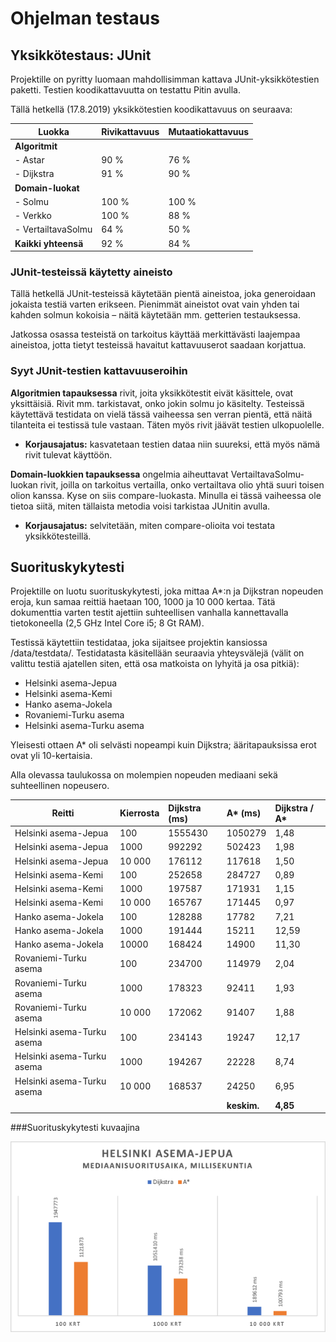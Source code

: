 # Ohjelman testaus

## Yksikkötestaus: JUnit

Projektille on pyritty luomaan mahdollisimman kattava JUnit-yksikkötestien paketti. Testien koodikattavuutta on testattu Pitin avulla.

Tällä hetkellä (17.8.2019) yksikkötestien koodikattavuus on seuraava:
	
| Luokka             | Rivikattavuus  | Mutaatiokattavuus |
| -------------------|:---------------|:------------------|
| **Algoritmit**     |                |                   |
| - Astar            | 90 %           | 76 %              |
| - Dijkstra         | 91 %           | 90 %              |
| **Domain-luokat**  |                |                   |
| - Solmu            | 100 %          | 100 %             |
| - Verkko           | 100 %          | 88 %              |
| - VertailtavaSolmu | 64 %           | 50 %              |
| **Kaikki yhteensä**| 92 %           | 84 %              | 

### JUnit-testeissä käytetty aineisto

Tällä hetkellä JUnit-testeissä käytetään pientä aineistoa, joka generoidaan jokaista testiä varten erikseen. Pienimmät aineistot ovat vain yhden tai kahden solmun kokoisia – näitä käytetään mm. getterien testauksessa.

Jatkossa osassa testeistä on tarkoitus käyttää merkittävästi laajempaa aineistoa, jotta tietyt testeissä havaitut kattavuuserot saadaan korjattua.

### Syyt JUnit-testien kattavuuseroihin

**Algoritmien tapauksessa** rivit, joita yksikkötestit eivät käsittele, ovat yksittäisiä. Rivit mm. tarkistavat, onko jokin solmu jo käsitelty. Testeissä käytettävä testidata on vielä tässä vaiheessa sen verran pientä, että näitä tilanteita ei testissä tule vastaan. Täten myös rivit jäävät testien ulkopuolelle.
* __Korjausajatus:__ kasvatetaan testien dataa niin suureksi, että myös nämä rivit tulevat käyttöön.

**Domain-luokkien tapauksessa** ongelmia aiheuttavat VertailtavaSolmu-luokan rivit, joilla on tarkoitus vertailla, onko vertailtava olio yhtä suuri toisen olion kanssa. Kyse on siis compare-luokasta. Minulla ei tässä vaiheessa ole tietoa siitä, miten tällaista metodia voisi tarkistaa JUnitin avulla.
* __Korjausajatus:__ selvitetään, miten compare-olioita voi testata yksikkötesteillä.


## Suorituskykytesti

Projektille on luotu suorituskykytesti, joka mittaa A*:n ja Dijkstran nopeuden eroja, kun samaa reittiä haetaan 100, 1000 ja 10 000 kertaa. Tätä dokumenttia varten testit ajettiin suhteellisen vanhalla kannettavalla tietokoneella (2,5 GHz Intel Core i5; 8 Gt RAM).

Testissä käytettiin testidataa, joka sijaitsee projektin kansiossa /data/testdata/. Testidatasta käsitellään seuraavia yhteysvälejä (välit on valittu testiä ajatellen siten, että osa matkoista on lyhyitä ja osa pitkiä):

* Helsinki asema-Jepua
* Helsinki asema-Kemi
* Hanko asema-Jokela
* Rovaniemi-Turku asema
* Helsinki asema-Turku asema

Yleisesti ottaen A* oli selvästi nopeampi kuin Dijkstra; ääritapauksissa erot ovat yli 10-kertaisia.

Alla olevassa taulukossa on molempien nopeuden mediaani sekä suhteellinen nopeusero.

| Reitti                    | Kierrosta  | Dijkstra (ms) | A* (ms)  | Dijkstra / A*    |
| --------------------------|:-----------|:--------------|:---------|:-----------------|
| Helsinki asema-Jepua      | 100        | 1555430       | 1050279  | 1,48             |
| Helsinki asema-Jepua      | 1000       | 992292        | 502423   | 1,98             |
| Helsinki asema-Jepua      | 10 000     | 176112        | 117618   | 1,50             |
| Helsinki asema-Kemi       | 100        | 252658        | 284727   | 0,89             |
| Helsinki asema-Kemi       | 1000       | 197587        | 171931   | 1,15             |
| Helsinki asema-Kemi       | 10 000     | 165767        | 171445   | 0,97             |
| Hanko asema-Jokela        | 100        | 128288        | 17782    | 7,21             |
| Hanko asema-Jokela        | 1000       | 191444        | 15211    | 12,59            |
| Hanko asema-Jokela        | 10000      | 168424        | 14900    | 11,30            |
| Rovaniemi-Turku asema     | 100        | 234700        | 114979   | 2,04             |
| Rovaniemi-Turku asema     | 1000       | 178323        | 92411    | 1,93             |
| Rovaniemi-Turku asema     | 10 000     | 172062        | 91407    | 1,88             |
| Helsinki asema-Turku asema| 100        | 234143        | 19247    | 12,17            |
| Helsinki asema-Turku asema| 1000       | 194267        | 22228    | 8,74             |
| Helsinki asema-Turku asema| 10 000     | 168537        | 24250    | 6,95             |
|                           |            |               |**keskim.** | **4,85**       |

###Suorituskykytesti kuvaajina

![Helsinki-Jepua](documents/img/hki-jepua.png)
